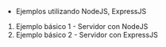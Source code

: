 * Ejemplos utilizando NodeJS, ExpressJS

1. Ejemplo básico 1 - Servidor con NodeJS
2. Ejemplo básico 2 - Servidor con ExpressJS